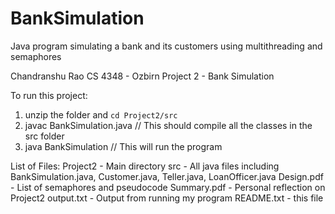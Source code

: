 # BankSimulation
Java program simulating a bank and its customers using multithreading and semaphores

Chandranshu Rao
CS 4348 - Ozbirn
Project 2 - Bank Simulation

To run this project: 
1) unzip the folder and `cd Project2/src`
2) javac BankSimulation.java // This should compile all the classes in the src folder
3) java BankSimulation // This will run the program

List of Files:
Project2 - Main directory 
src - All java files including BankSimulation.java, Customer.java, Teller.java, LoanOfficer.java
Design.pdf - List of semaphores and pseudocode
Summary.pdf - Personal reflection on Project2
output.txt - Output from running my program
README.txt - this file
